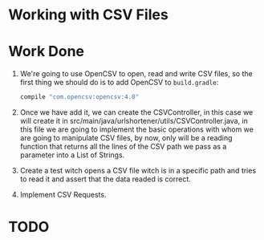 # Working with CSV Files

# Work Done
    
1. We're going to use OpenCSV to open, read and write CSV files, so the first
    thing we should do is to add OpenCSV to `build.gradle`:
    ```gradle
    compile "com.opencsv:opencsv:4.0"
    ```
    
1. Once we have add it, we can create the CSVController, in this case we will
    create it in src/main/java/urlshortener/utils/CSVController.java, in this file we
    are going to implement the basic operations with whom we are going to manipulate
    CSV files, by now, only will be a reading function that returns all the lines of
    the CSV path we pass  as a parameter into a List of Strings.
    
1. Create a test witch opens a CSV file witch is in a specific path and tries to
    read it and assert that the data readed is correct.

1. Implement CSV Requests.

# TODO
